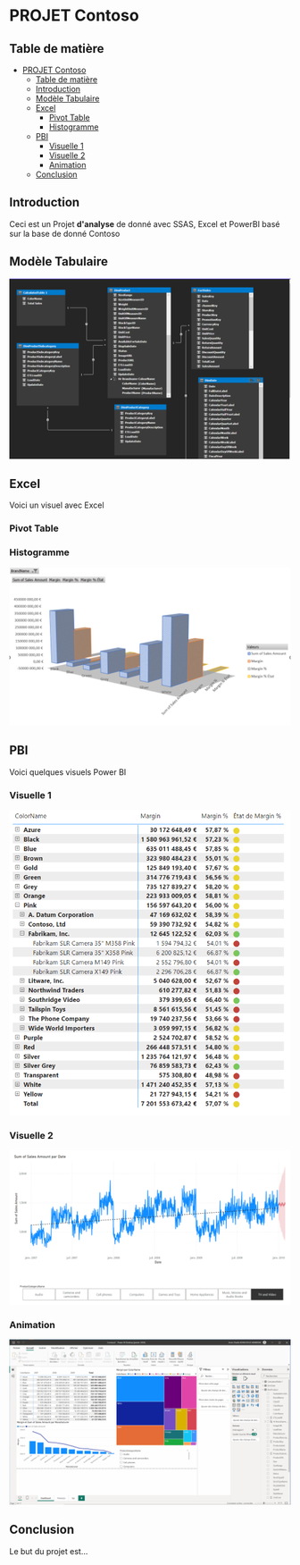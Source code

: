 # PROJET Contoso
 
## Table de matière
 
- [PROJET Contoso](#projet-contoso)
  - [Table de matière](#table-de-matière)
  - [Introduction](#introduction)
  - [Modèle Tabulaire](#modèle-tabulaire)
  - [Excel](#excel)
    - [Pivot Table](#pivot-table)
    - [Histogramme](#histogramme)
  - [PBI](#pbi)
    - [Visuelle 1](#visuelle-1)
    - [Visuelle 2](#visuelle-2)
    - [Animation](#animation)
  - [Conclusion](#conclusion)
 
## Introduction
 
Ceci est un Projet **d'analyse** de donné avec SSAS, Excel et PowerBI basé sur la base de donné Contoso
 
## Modèle Tabulaire
 ![Modele](img/modele.png)
## Excel
  Voici un visuel avec Excel
### Pivot Table
 
### Histogramme
 ![Modele](img/EXCEL1.png)
## PBI
Voici quelques visuels Power BI
### Visuelle 1
 ![Modele](img/Kpi.png)
### Visuelle 2
 ![Modele](img/Prevision.png)
 ### Animation
 ![Modele](img/AnimationPBI.gif)
## Conclusion
Le but du projet est...